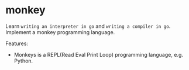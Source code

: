 # monkey
Learn `writing an interpreter in go` and `writing a compiler in go`.
Implement a monkey programming language.

Features:
* Monkeys is a REPL(Read Eval Print Loop) programming language, e.g. Python.
